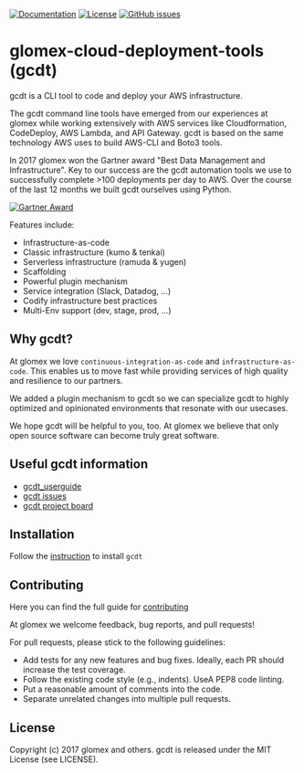 [![Documentation](https://readthedocs.org/projects/beedo/badge/?version=latest)](http://gcdt.readthedocs.io/en/latest/)
[![License](http://img.shields.io/badge/license-MIT-yellowgreen.svg)](LICENSE)
[![GitHub issues](https://img.shields.io/github/issues/glomex/glomex-cloud-deployment-tools.svg?maxAge=2592000)](https://github.com/glomex/glomex-cloud-deployment-tools/issues)

# glomex-cloud-deployment-tools (gcdt)

gcdt is a CLI tool to code and deploy your AWS infrastructure.

The gcdt command line tools have emerged from our experiences at glomex while working extensively with AWS services like Cloudformation, CodeDeploy, AWS Lambda, and API Gateway. gcdt is based on the same technology AWS uses to build AWS-CLI and Boto3 tools.

In 2017 glomex won the Gartner award "Best Data Management and Infrastructure". Key to our success are the gcdt automation tools we use to successfully complete >100 deployments per day to AWS. Over the course of the last 12 months we built gcdt ourselves using Python.

[![Gartner Award](https://img.youtube.com/vi/DMArRBH2wAk/mqdefault.jpg)](https://www.youtube.com/watch?v=DMArRBH2wAk)

Features include:

* Infrastructure-as-code
* Classic infrastructure (kumo & tenkai)
* Serverless infrastructure (ramuda & yugen)
* Scaffolding
* Powerful plugin mechanism
* Service integration (Slack, Datadog, ...)
* Codify infrastructure best practices
* Multi-Env support (dev, stage, prod, ...)


## Why gcdt?

At glomex we love `continuous-integration-as-code` and `infrastructure-as-code`. This enables us to move fast while providing services of high quality and resilience to our partners.

We added a plugin mechanism to gcdt so we can specialize gcdt to highly optimized and opinionated environments that resonate with our usecases.

We hope gcdt will be helpful to you, too. At glomex we believe that only open source software can become truly great software.


## Useful gcdt information

* [gcdt_userguide](http://gcdt.readthedocs.io/en/latest/)
* [gcdt issues](https://github.com/glomex/gcdt/issues)
* [gcdt project board](https://github.com/glomex/gcdt/projects/1)


## Installation

Follow the [instruction](http://gcdt.readthedocs.io/en/latest/07_installation.html) to install `gcdt`

## Contributing

Here you can find the full guide for [contributing](http://gcdt.readthedocs.io/en/latest/70_development.html)

At glomex we welcome feedback, bug reports, and pull requests!

For pull requests, please stick to the following guidelines:

* Add tests for any new features and bug fixes. Ideally, each PR should increase the test coverage.
* Follow the existing code style (e.g., indents). UseA PEP8 code linting.
* Put a reasonable amount of comments into the code.
* Separate unrelated changes into multiple pull requests.


## License

Copyright (c) 2017 glomex and others.
gcdt is released under the MIT License (see LICENSE).
